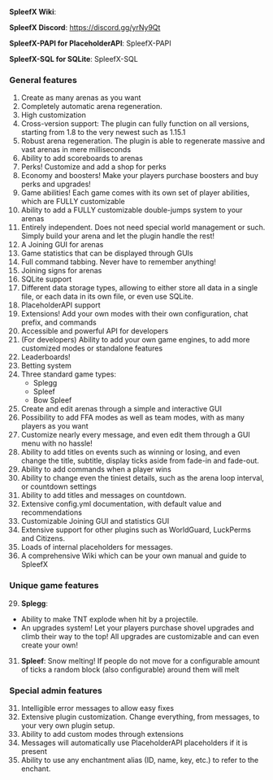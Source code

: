

**SpleefX Wiki**: 

**SpleefX Discord**: https://discord.gg/yrNy9Qt

**SpleefX-PAPI for PlaceholderAPI**: SpleefX-PAPI

**SpleefX-SQL for SQLite**: SpleefX-SQL

### General features
 1. Create as many arenas as you want
 2. Completely automatic arena regeneration.
 3. High customization
 4. Cross-version support: The plugin can fully function on all versions, starting from 1.8 to the very newest such as 1.15.1
 5. Robust arena regeneration. The plugin is able to regenerate massive and vast arenas in mere milliseconds
 6. Ability to add scoreboards to arenas
 7. Perks! Customize and add a shop for perks
 8. Economy and boosters! Make your players purchase boosters and buy perks and upgrades!
 9. Game abilities! Each game comes with its own set of player abilities, which are FULLY customizable
 10. Ability to add a FULLY customizable double-jumps system to your arenas 
 11. Entirely independent. Does not need special world management or such. Simply build your arena and let the plugin handle the rest!
 12. A Joining GUI for arenas
 13. Game statistics that can be displayed through GUIs
 14. Full command tabbing. Never have to remember anything!
 15. Joining signs for arenas
 16. SQLite support
 17. Different data storage types, allowing to either store all data in a single file, or each data in its own file, or even use SQLite.
 18. PlaceholderAPI support
 19. Extensions! Add your own modes with their own configuration, chat prefix, and commands
 20. Accessible and powerful API for developers
 21. (For developers) Ability to add your own game engines, to add more customized modes or standalone features
 22. Leaderboards!
 23. Betting system
 24. Three standard game types:
      * Splegg
      * Spleef
      * Bow Spleef
 25. Create and edit arenas through a simple and interactive GUI
 26. Possibility to add FFA modes as well as team modes, with as many players as you want
 27. Customize nearly every message, and even edit them through a GUI menu with no hassle!
 28. Ability to add titles on events such as winning or losing, and even change the title, subtitle, display ticks aside from fade-in and fade-out.
 29. Ability to add commands when a player wins
 30. Ability to change even the tiniest details, such as the arena loop interval, or countdown settings
 31. Ability to add titles and messages on countdown.
 32. Extensive config.yml documentation, with default value and recommendations
 33. Customizable Joining GUI and statistics GUI
 34. Extensive support for other plugins such as WorldGuard, LuckPerms and Citizens.
 35. Loads of internal placeholders for messages.
 36. A comprehensive Wiki which can be your own manual and guide to SpleefX

### Unique game features

 29. **Splegg**:
 * Ability to make TNT explode when hit by a projectile.
 * An upgrades system! Let your players purchase shovel upgrades and climb their way to the top! All upgrades are customizable and can even create your own!
 31. **Spleef**: Snow melting! If people do not move for a configurable amount of ticks a random block (also configurable) around them will melt

### Special admin features

 31. Intelligible error messages to allow easy fixes
 32. Extensive plugin customization. Change everything, from messages, to your very own plugin setup.
 33. Ability to add custom modes through extensions
 34. Messages will automatically use PlaceholderAPI placeholders if it is present
 35. Ability to use any enchantment alias (ID, name, key, etc.) to refer to the enchant.
